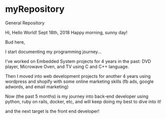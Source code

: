 # myRepository
General Repository

Hi, Hello World!
Sept 18th, 2018
Happy morning, sunny day!

Bud here, 

I start documenting my programming journey...

I've worked on Embedded System projects for 4 years in the past: DVD player, Microwave Oven, and TV using C and C++ language.

Then I moved into web development projects for another 4 years using wordpress and shopify with some online marketing skills (fb ads, google adwords, and email marketing)

Now (the past 5 months) is my journey into back-end developer using python, ruby on rails, docker, etc, and will keep doing my best to dive into it!

and the next target is the front end developer!


